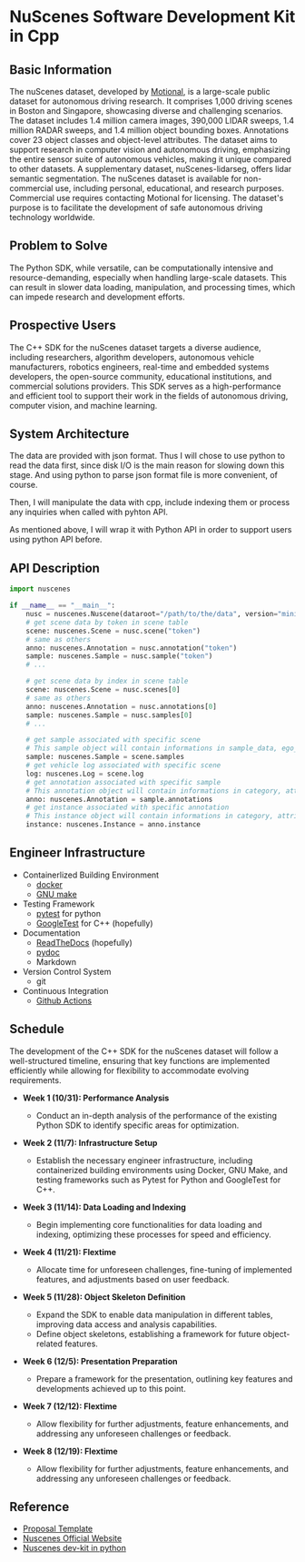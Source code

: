 # NuScenes Software Development Kit in Cpp

## Basic Information

The nuScenes dataset, developed by [Motional](https://motional.com), is a large-scale public dataset for autonomous driving research. It comprises 1,000 driving scenes in Boston and Singapore, showcasing diverse and challenging scenarios. The dataset includes 1.4 million camera images, 390,000 LIDAR sweeps, 1.4 million RADAR sweeps, and 1.4 million object bounding boxes. Annotations cover 23 object classes and object-level attributes. The dataset aims to support research in computer vision and autonomous driving, emphasizing the entire sensor suite of autonomous vehicles, making it unique compared to other datasets. A supplementary dataset, nuScenes-lidarseg, offers lidar semantic segmentation. The nuScenes dataset is available for non-commercial use, including personal, educational, and research purposes. Commercial use requires contacting Motional for licensing. The dataset's purpose is to facilitate the development of safe autonomous driving technology worldwide.

## Problem to Solve

The Python SDK, while versatile, can be computationally intensive and resource-demanding, especially when handling large-scale datasets. This can result in slower data loading, manipulation, and processing times, which can impede research and development efforts.

## Prospective Users

The C++ SDK for the nuScenes dataset targets a diverse audience, including researchers, algorithm developers, autonomous vehicle manufacturers, robotics engineers, real-time and embedded systems developers, the open-source community, educational institutions, and commercial solutions providers. This SDK serves as a high-performance and efficient tool to support their work in the fields of autonomous driving, computer vision, and machine learning.

## System Architecture

The data are provided with json format. Thus I will chose to use python to read the data first, since disk I/O is the main reason for slowing down this stage. And using python to parse json format file is more convenient, of course.

Then, I will manipulate the data with cpp, include indexing them or process any inquiries when called with pyhton API.

As mentioned above, I will wrap it with Python API in order to support users using python API before.

## API Description

```python
import nuscenes

if __name__ == "__main__":
    nusc = nuscenes.Nuscene(dataroot="/path/to/the/data", version="mini")
    # get scene data by token in scene table
    scene: nuscenes.Scene = nusc.scene("token")
    # same as others
    anno: nuscenes.Annotation = nusc.annotation("token")
    sample: nuscenes.Sample = nusc.sample("token")
    # ...

    # get scene data by index in scene table
    scene: nuscenes.Scene = nusc.scenes[0]
    # same as others
    anno: nuscenes.Annotation = nusc.annotations[0]
    sample: nuscenes.Sample = nusc.samples[0]
    # ...

    # get sample associated with specific scene
    # This sample object will contain informations in sample_data, ego_pose, calibrated_sensor, and timestamp
    sample: nuscenes.Sample = scene.samples
    # get vehicle log associated with specific scene
    log: nuscenes.Log = scene.log
    # get annotation associated with specific sample
    # This annotation object will contain informations in category, attribute, visibility, instance, and sample
    anno: nuscenes.Annotation = sample.annotations
    # get instance associated with specific annotation
    # This instance object will contain informations in category, attribute, visibility, and sample_annotation
    instance: nuscenes.Instance = anno.instance

```



## Engineer Infrastructure

- Containerlized Building Environment
  - [docker](https://www.docker.com)
  - [GNU make](https://www.gnu.org/software/make/manual/make.html)
- Testing Framework
  - [pytest](https://docs.pytest.org/en/7.4.x/index.html) for python
  - [GoogleTest](https://github.com/google/googletest) for C++ (hopefully)
- Documentation
  - [ReadTheDocs](https://about.readthedocs.com/?ref=readthedocs.org) (hopefully)
  - [pydoc](https://docs.python.org/3/library/pydoc.html)
  - Markdown
- Version Control System
  - git
- Continuous Integration
  - [Github Actions](https://github.com/features/actions)

## Schedule 

The development of the C++ SDK for the nuScenes dataset will follow a well-structured timeline, ensuring that key functions are implemented efficiently while allowing for flexibility to accommodate evolving requirements.

- **Week 1 (10/31): Performance Analysis**
  - Conduct an in-depth analysis of the performance of the existing Python SDK to identify specific areas for optimization.

- **Week 2 (11/7): Infrastructure Setup**
  - Establish the necessary engineer infrastructure, including containerized building environments using Docker, GNU Make, and testing frameworks such as Pytest for Python and GoogleTest for C++.

- **Week 3 (11/14): Data Loading and Indexing**
  - Begin implementing core functionalities for data loading and indexing, optimizing these processes for speed and efficiency.

- **Week 4 (11/21): Flextime**
  - Allocate time for unforeseen challenges, fine-tuning of implemented features, and adjustments based on user feedback.

- **Week 5 (11/28): Object Skeleton Definition**
  - Expand the SDK to enable data manipulation in different tables, improving data access and analysis capabilities.
  - Define object skeletons, establishing a framework for future object-related features.
  
- **Week 6 (12/5): Presentation Preparation**
  - Prepare a framework for the presentation, outlining key features and developments achieved up to this point.

- **Week 7 (12/12): Flextime**
  - Allow flexibility for further adjustments, feature enhancements, and addressing any unforeseen challenges or feedback.

- **Week 8 (12/19): Flextime**
  - Allow flexibility for further adjustments, feature enhancements, and addressing any unforeseen challenges or feedback.

## Reference

- [Proposal Template](https://yyc.solvcon.net/en/latest/nsd/project/project_template.html)
- [Nuscenes Official Website](https://www.nuscenes.org)
- [Nuscenes dev-kit in python](https://github.com/nutonomy/nuscenes-devkit)
